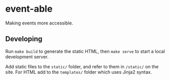 # event-able

Making events more accessible.

## Developing

Run `make build` to generate the static HTML, then `make serve` to start a local development server.

Add static files to the `static/` folder, and refer to them in `/static/` on the site. For HTML add to the `templates/` folder which uses Jinja2 syntax.
